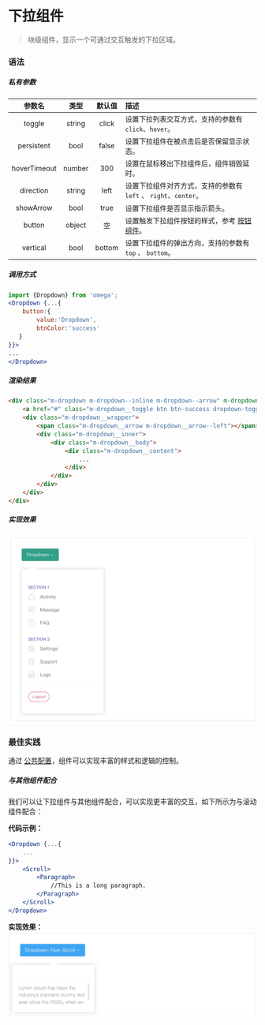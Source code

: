 # 下拉组件
> 块级组件，显示一个可通过交互触发的下拉区域。

### 语法
##### 私有参数

| 参数名 | 类型 | 默认值 | 描述
| :-: | :-: | :-: | :- |
| toggle | string | click | 设置下拉列表交互方式，支持的参数有`click`、`hover`。|
| persistent | bool | false | 设置下拉组件在被点击后是否保留显示状态。|
| hoverTimeout | number | 300 | 设置在鼠标移出下拉组件后，组件销毁延时。|
| direction | string | left | 设置下拉组件对齐方式，支持的参数有 `left` 、 `right`、`center`。|
| showArrow | bool | true | 设置下拉组件是否显示指示箭头。|
| button | object | 空 | 设置触发下拉组件按钮的样式，参考 [按钮组件](../button/baseButton.md)。|
| vertical | bool | bottom | 设置下拉组件的弹出方向，支持的参数有 `top` 、 `bottom`。|

##### 调用方式
``` jsx
import {Dropdown} from 'omega';
<Dropdown {...{
    button:{
        value:'Dropdown',
        btnColor:'success'
   }
}}>
...
</Dropdown>
```
##### 渲染结果
``` html
<div class="m-dropdown m-dropdown--inline m-dropdown--arrow" m-dropdown-toggle="click">
    <a href="#" class="m-dropdown__toggle btn btn-success dropdown-toggle">Dropdown</a>
    <div class="m-dropdown__wrapper">
		<span class="m-dropdown__arrow m-dropdown__arrow--left"></span>
		<div class="m-dropdown__inner">
			<div class="m-dropdown__body">
			    <div class="m-dropdown__content">
                    ...                
                </div>
			</div>
		</div>
	</div>    
</div>
```

##### 实现效果
![](./_image/2018-06-27-11-13-22.jpg)



### 最佳实践
通过 [公共配置](../ch1/public.md)，组件可以实现丰富的样式和逻辑的控制。

##### 与其他组件配合
我们可以让下拉组件与其他组件配合，可以实现更丰富的交互，如下所示为与滚动组件配合：

 **代码示例：**
```jsx
<Dropdown {...{
    ...
}}>
    <Scroll>
        <Paragraph>
            //This is a long paragraph.
        </Paragraph>
    </Scroll>
</Dropdown>
```

**实现效果：**
![](./_image/2018-06-27-11-14-44.jpg)


